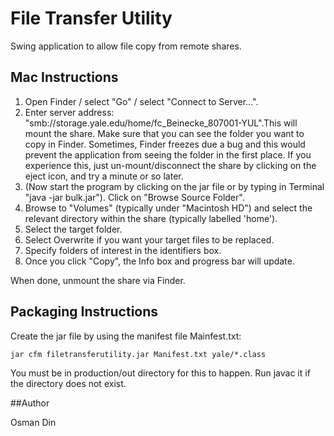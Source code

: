 # File Transfer Utility

Swing application to allow file copy from remote shares.

## Mac Instructions

1. Open Finder / select "Go" / select "Connect to Server...".
2. Enter server address: "smb://storage.yale.edu/home/fc_Beinecke_807001-YUL".This will mount the share. Make sure
that you can see the folder you want to copy in Finder. Sometimes, Finder freezes due a bug and this would prevent the application from seeing the folder in the first place.
If you experience this, just un-mount/disconnect the share by clicking on the eject icon,
and try a minute or so later.
3. (Now start the program by clicking on the jar file or by typing in Terminal "java -jar bulk.jar"). Click on "Browse Source Folder".
4. Browse to "Volumes" (typically under "Macintosh HD") and select the relevant directory within the share (typically labelled 'home').
5. Select the target folder.
6. Select Overwrite if you want your target files to be replaced.
7. Specify folders of interest in the identifiers box.
8. Once you click "Copy", the Info box and progress bar will update.

When done, unmount the share via Finder.

## Packaging Instructions

Create the jar file by using the manifest file Mainfest.txt:

```
jar cfm filetransferutility.jar Manifest.txt yale/*.class
```

You must be in production/out directory for this to happen. Run javac it if the directory does not exist.

##Author

Osman Din

